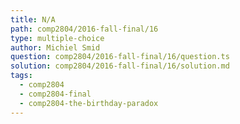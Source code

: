 ```yaml
---
title: N/A
path: comp2804/2016-fall-final/16
type: multiple-choice
author: Michiel Smid
question: comp2804/2016-fall-final/16/question.ts
solution: comp2804/2016-fall-final/16/solution.md
tags:
  - comp2804
  - comp2804-final
  - comp2804-the-birthday-paradox
---
```

